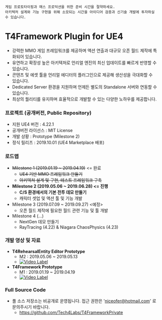 ``` 
게임 프로토타이핑과 매스 프로덕션을 위한 준비 시간을 절약하세요.
아키텍처 설계와 기능 구현을 위해 소모되는 시간을 아이디어 검증과 신기술 개발에 투자하실 수 있습니다. 
```

# T4Framework Plugin for UE4

- 강력한 MMO 게임 프레임워크를 제공하며 액션 연출과 대규모 오픈 월드 제작에 특화되어 있습니다.
- 유연하고 확장성 높은 아키텍처로 언리얼 엔진의 최신 업데이트를 빠르게 반영할 수 있습니다.
- 콘텐츠 및 에셋 툴을 언리얼 에디터의 플러그인으로 제공해 생산성을 극대화할 수 있습니다.
- Dedicated Server 환경을 지원하며 언제든 별도의 Standalone 서버와 연동할 수 있습니다.
- 최상의 퀄리티를 유지하며 효율적으로 개발할 수 있는 다양한 노하우를 제공합니다.

### 프로젝트 (공개버전, Public Repository)

- 지원 UE4 버전 : 4.22.1
- 공개버전 라이선스 : MIT License
- 개발 상황 : Prototype (Milestone 2)
- 정식 릴리즈 : 2019.10.01 (UE4 Marketplace 배포)

### 로드맵

- ~~Milestone 1 (2019.01.19 ~ 2019.04.19)~~ <= 완료
  - ~~UE4 기반 MMO 프레임워크 만들기~~
  - ~~아키텍처 설계 및 구현, 테스트 프레임워크 구축~~
- **Milestone 2 (2019.05.06 ~ 2019.06.28) <= 진행**
  - **C/S 환경에서의 기본 전투 데모 만들기**
  - 캐릭터 셋업 및 액션 툴 및 기능 개발
- Milestone 3 (2019.07.09 ~ 2019.09.27) <예정>
  - 오픈 월드 제작에 필요한 월드 관련 기능 및 툴 개발
- Milestone 4 (...)
  - NextGen 데모 만들기
  - RayTracing (4.22) & Niagara ChaosPhysics (4.23)

### 개발 영상 및 자료

- **T4RehearsalEntity Editor Prototype**
  - M2 : 2019.05.06 ~ 2019.05.13
  - [![Video Label](http://img.youtube.com/vi/pA4cK60z0Bs/0.jpg)](https://youtu.be/pA4cK60z0Bs?t=0s)
- **T4Framework Prototype**
  - M1 : 2019.01.19 ~ 2019.04.19
  - [![Video Label](http://img.youtube.com/vi/kq6mi8CEYi0/0.jpg)](https://youtu.be/kq6mi8CEYi0?t=0s)

### Full Source Code

- 풀 소스 저장소는 비공개로 운영됩니다. 접근 권한은 'niceofer@hotmail.com' 로 문의주시기 바랍니다.
  - https://github.com/Tech4Labs/T4FrameworkPrivate
